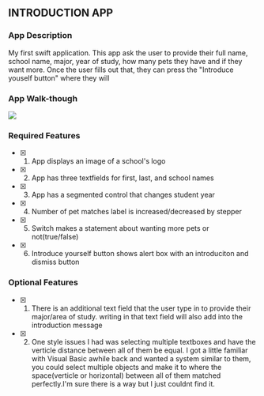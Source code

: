 ## INTRODUCTION APP

### App Description

My first swift application. This app ask the user to provide their full name, school name, major, year of study, how many pets they have and if they want more. Once the user fills out that, they can press the "Introduce youself button" where they will 

### App Walk-though


![](https://media.giphy.com/media/kL0P9V6r2N5NPpSczG/giphy.gif)

### Required Features

- [x] 1. App displays an image of a school's logo
- [x] 2. App has three textfields for first, last, and school names
- [x] 3. App has a segmented control that changes student year
- [x] 4. Number of pet matches label is increased/decreased by stepper
- [x] 5. Switch makes a statement about wanting more pets or not(true/false) 
- [x] 6. Introduce yourself button shows alert box with an introduciton and dismiss button

### Optional Features

- [x] 1. There is an additional text field that the user type in to provide their major/area of study. writing in that text field will also add into the introduction message
- [x] 2. One style issues I had was selecting multiple textboxes and have the verticle distance between all of them be equal. I got a little familiar with Visual Basic awhile back and wanted a system similar to them, you could select multiple objects and make it to where the space(verticle or horizontal) between all of them matched perfectly.I'm sure there is a way but I just couldnt find it.
